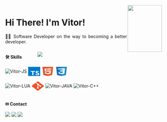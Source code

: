  
<img height="150px" min-width="50px" max-width="500px" width="110px" align="right" src="https://media.discordapp.net/attachments/780554777930498088/982450503797600307/THE_GREAT.gif"/>

<h1>Hi There! I'm Vitor!</h1>

<p align=justify>🏃‍♂️ Software Developer on the way to becoming a better developer.</p>


<!--  <img min-width="50px" max-width="400px" width="400px" align="right" src="https://github-readme-stats.vercel.app/api/top-langs/?username=VitorKaeZ&layout=compact&text_color=ffffff&bg_color=000000&title_color=ff0000&icon_color=ff0000"/> -->
 <img min-width="50px" max-width="400px" width="400px" align="right" src="https://github-readme-stats.vercel.app/api?username=VitorKaeZ&show_icons=true&text_color=ffffff&bg_color=000000&border_color=000000&title_color=ff0000&icon_color=ff0000&include_all_commits=true&count_private=true"/>
<div align=justify gap="20px"><br>
  <div><strong>🛠 Skills </strong></div><br>
  <div >
   <img align="center" alt="Vitor-JS" height="30" width="40" src="https://cdn.jsdelivr.net/gh/devicons/devicon/icons/javascript/javascript-original.svg" />
   <img align="center" alt="Vitor-Ts" height="30" width="40" src="https://raw.githubusercontent.com/devicons/devicon/master/icons/typescript/typescript-plain.svg">
   <img align="center" alt="Vitor-HTML" height="30" width="40" src="https://raw.githubusercontent.com/devicons/devicon/master/icons/html5/html5-original.svg">
   <img align="center" alt="Vitor-CSS" height="30" width="40" src="https://raw.githubusercontent.com/devicons/devicon/master/icons/css3/css3-original.svg">
  </div><br>
  <div>
    <img align="center" alt="Vitor-LUA" height="30" width="40" src="https://cdn.jsdelivr.net/gh/devicons/devicon/icons/lua/lua-original-wordmark.svg" />
    <img align="center" alt="Vitor-Git" height="30" width="40" src="https://raw.githubusercontent.com/devicons/devicon/master/icons/git/git-original.svg">
    <img align="center" alt="Vitor-JAVA" height="30" width="40" src="https://cdn.jsdelivr.net/gh/devicons/devicon/icons/java/java-original-wordmark.svg" />
    <img align="center" alt="Vitor-C++" height="30" width="40" src="https://cdn.jsdelivr.net/gh/devicons/devicon/icons/cplusplus/cplusplus-plain.svg" />
          
  </div>


          
</div>

<br>
<div><br>
  <div><strong>✉ Contact</strong></div><br>
  <a href="https://www.linkedin.com/in/vitorkaez" target="_blank"><img src="https://img.shields.io/badge/-LinkedIn-%230077B5?style=for-the-badge&logo=linkedin&logoColor=white" target="_blank"></a> 
  <a href = "mailto:vitorcaetanoz@outlook.com"><img src="https://img.shields.io/badge/Gmail-D14836?style=for-the-badge&logo=gmail&logoColor=white" target="_blank"></a>
  <a href="https://www.discordapp.com/users/265727811606544386"><img src="https://img.shields.io/badge/Discord-7289DA?style=for-the-badge&logo=discord&logoColor=white" target="_blank"></a>
</div>
<!-- <img src="https://komarev.com/ghpvc/?username=VitorKaeZ&label=Profile%20views&color=0e75b6&style=flat" alt="VitorKaeZ" align="right"> -->


<!-- <div align="center">
  <img height="180em" src="https://github-readme-stats.vercel.app/api?username=VitorKaeZ&show_icons=true&text_color=ffffff&bg_color=000000&title_color=ff0000&icon_color=ff0000&include_all_commits=true&count_private=true"/>
  <img height="180em" src="https://github-readme-stats.vercel.app/api/top-langs/?username=VitorKaeZ&langs_count=5&text_color=ffffff&bg_color=000000&title_color=ff0000&icon_color=ff0000"/>
</div>
 -->
